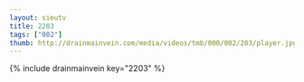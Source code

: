 ```yaml
--- 
layout: sieutv
title: 2203
tags: ["002"]
thumb: http://drainmainvein.com/media/videos/tmb/000/002/203/player.jpg
---
```

{% include drainmainvein key="2203" %} 
